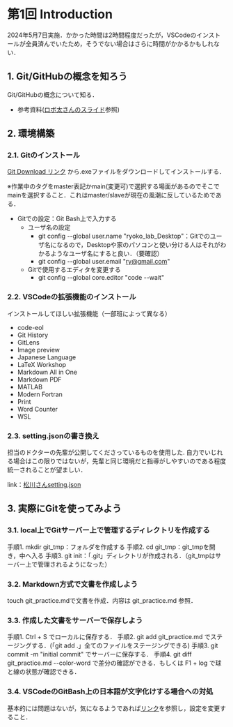 # 第1回 Introduction

2024年5月7日実施．かかった時間は2時間程度だったが，VSCodeのインストールが全員済んでいたため，そうでない場合はさらに時間がかかるかもしれない．

## 1. Git/GitHubの概念を知ろう

Git/GitHubの概念について知る．
- 参考資料([ロボ太さんのスライド](https://kaityo256.github.io/github/)参照)



## 2. 環境構築

### 2.1. Gitのインストール

 [Git Download リンク](https://git-scm.com/downloads) から.exeファイルをダウンロードしてインストールする．
 
 ※作業中のタグをmaster表記かmain(変更可)で選択する場面があるのでそこでmainを選択すること．これはmaster/slaveが現在の風潮に反しているためである．

- Gitでの設定：Git Bash上で入力する
  - ユーザ名の設定
    - git config --global user.name "ryoko_lab_Desktop"：Gitでのユーザ名になるので，Desktopや家のパソコンと使い分ける人はそれがわかるようなユーザ名にすると良い．（要確認）
    - git config --global user.email "ry@gmail.com"
  - Gitで使用するエディタを変更する
    - git config --global core.editor "code --wait"


### 2.2. VSCodeの拡張機能のインストール

インストールしてほしい拡張機能（一部班によって異なる）
- code-eol
- Git History
- GitLens
- Image preview
- Japanese Language
- LaTeX Workshop
- Markdown All in One
- Markdown PDF
- MATLAB
- Modern Fortran
- Print
- Word Counter
- WSL


### 2.3. setting.jsonの書き換え

担当のドクターの先輩が公開してくださっているものを使用した.
自力でいじれる場合はこの限りではないが，先輩と同じ環境だと指導がしやすいのである程度統一されることが望ましい．

link：[松川さんsetting.json](https://gist.github.com/Yuki-MATSUKAWA/465ecd0ebcbd157e48ac1e3619c9a08c)



## 3. 実際にGitを使ってみよう

### 3.1. local上でGitサーバー上で管理するディレクトリを作成する

手順1. mkdir git_tmp：フォルダを作成する
手順2. cd git_tmp：git_tmpを開き，中へ入る
手順3. git init：「.git」ディレクトリが作成される．（git_tmpはサーバー上で管理されるようになった）

### 3.2. Markdown方式で文書を作成しよう

touch git_practice.mdで文書を作成．内容は git_practice.md 参照．

### 3.3. 作成した文書をサーバーで保存しよう

手順1. Ctrl + S でローカルに保存する．
手順2. git add git_practice.md でステージングする．(「git add .」全てのファイルをステージングできる)
手順3. git commit -m "initial commit" でサーバーに保存する．
手順4. git diff git_practice.md --color-word で差分の確認ができる．もしくは F1 + log で球と線の状態が確認できる．


### 3.4. VSCodeのGitBash上の日本語が文字化けする場合への対処

基本的には問題はないが，気になるようであれば[リンク](https://qiita.com/OharanD/items/616021c72f8890a429dd)を参照し，設定を変更すること．

